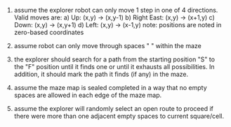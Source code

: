 1) assume the explorer robot can only move 1 step in one of 4 directions. Valid moves are:
    a) Up: (x,y) -> (x,y-1)
    b) Right East: (x,y) -> (x+1,y)
    c) Down: (x,y) -> (x,y+1)
    d) Left: (x,y) -> (x-1,y)
    note: positions are noted in zero-based coordinates

2) assume robot can only move through spaces " " within the maze
3) the explorer should search for a path from the starting position "S" to the "F" position until it finds one or until it exhausts all possibilities. 
In addition, it should mark the path it finds (if any) in the maze.
4) assume the maze map is sealed completed in a way that no empty spaces are allowed in each edge of the maze map.
5) assume the explorer will randomly select an open route to proceed if there were more than one adjacent empty spaces to current square/cell.